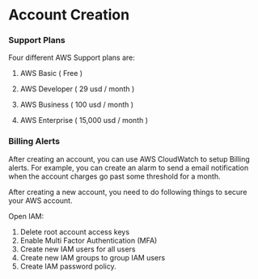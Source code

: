 # Account Creation

### 

### Support Plans

Four different AWS Support plans are:

1. AWS Basic \( Free \)

2. AWS Developer \( 29 usd / month \)

3. AWS Business \( 100 usd / month \)

4. AWS Enterprise \( 15,000 usd / month \)



### Billing Alerts

After creating an account, you can use AWS CloudWatch to setup Billing alerts. For example, you can create an alarm to send a email notification when the account charges go past some threshold for a month. 



After creating a new account, you need to do following things to secure your AWS account.

Open IAM:

1. Delete root account access keys
2. Enable Multi Factor Authentication \(MFA\)
3. Create new IAM users for all users
4. Create new IAM groups to group IAM users
5. Create IAM password policy.




